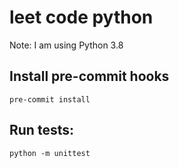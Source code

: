 # leet code python

Note: I am using Python 3.8


## Install pre-commit hooks
    pre-commit install

## Run tests:
    python -m unittest
